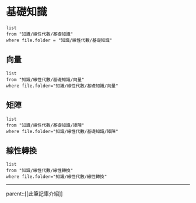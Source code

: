 # 基礎知識
```dataview 
list
from "知識/線性代數/基礎知識"
where file.folder = "知識/線性代數/基礎知識"
```
##    向量
```dataview
list
from "知識/線性代數/基礎知識/向量"
where file.folder="知識/線性代數/基礎知識/向量"
```
## 矩陣
```dataview
list
from "知識/線性代數/基礎知識/矩陣"
where file.folder="知識/線性代數/基礎知識/矩陣"
```
## 線性轉換
```dataview
list
from "知識/線性代數/線性轉換"
where file.folder="知識/線性代數/線性轉換"
```

- - -
parent::[[此筆記庫介紹]]